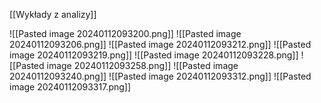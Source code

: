 [[Wykłady z analizy]]


![[Pasted image 20240112093200.png]]
![[Pasted image 20240112093206.png]]
![[Pasted image 20240112093212.png]]
![[Pasted image 20240112093219.png]]
![[Pasted image 20240112093228.png]]
![[Pasted image 20240112093258.png]]
![[Pasted image 20240112093240.png]]
![[Pasted image 20240112093312.png]]
![[Pasted image 20240112093317.png]]
